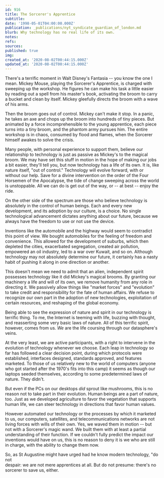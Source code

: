 ```yaml
---
id: 916
title: The Sorcerer's Apprentice
subtitle: 
date: '1998-05-01T04:00:00.000Z'
publication: _publications/nyt_syndicate_guardian_of_london.md
blurb: Why technology has no real life of its own.
notes: 
refs: 
sources: 
published: true
img: 
created_at: '2020-08-02T00:44:15.000Z'
updated_at: '2020-08-02T00:44:15.000Z'
---
```

There's a terrific moment in Walt Disney's Fantasia -- you know the one I mean. Mickey Mouse, playing the Sorcerer's Apprentice, is charged with sweeping up the workshop. He figures he can make his task a little easier by reading out a spell from his master's book, activating the broom to carry a bucket and clean by itself. Mickey gleefully directs the broom with a wave of his arms.

Then the broom goes out of control. Mickey can't make it stop. In a panic, he takes an axe and chops up the broom into hundreds of tiny pieces. But animated by a force incomprehensible to the young apprentice, each piece turns into a tiny broom, and the phantom army pursues him. The entire workshop is in chaos, consumed by flood and flames, when the Sorcerer himself awakes to solve the crisis.

Many people, with personal experience to support them, believe our relationship to technology is just as passive as Mickey's to the magical broom. We may have set this stuff in motion in the hope of making our jobs a bit easier, they'll tell you, but now technology has a life of its own. It is, like nature itself, "out of control." Technology will evolve forward, with or without our help. Save for a divine intervention on the order of the Four Horsemen of the Apocalypse, the tide of change sweeping across the world is unstoppable. All we can do is get out of the way, or -- at best -- enjoy the ride.

On the other side of the spectrum are those who believe technology is absolutely in the control of human beings. Each and every new development, and its adoption by our culture, is a choice. No single technological advancement dictates anything about our future, because we always have the freedom to use or not use the device.

Inventions like the automobile and the highway would seem to contradict this point of view. We bought automobiles for the feeling of freedom and convenience. This allowed for the development of suburbs, which then depleted the cities, exacerbated segregation, created air pollution, empowered an oil industry, led to a war over Kuwait, and so on. Although technology may not absolutely determine our future, it certainly has a nasty habit of pushing it along in one direction or another.

This doesn't mean we need to admit that an alien, independent spirit possesses technology like it did Mickey's magical brooms. By granting our machinery a life and will of its own, we remove humanity from any role in directing it. We passively allow things like "market forces" and "evolution" to take credit and responsibility for the fate of human affairs. We refuse to recognize our own part in the adoption of new technologies, exploitation of certain resources, and reshaping of the global economy.

Being able to see the expression of nature and spirit in our technology is terrific thing. To me, the Internet is teeming with life, buzzing with thought, and reasserting some very basic laws of nature. All of this terrific spirit, however, comes from us. *We* are the life coursing through our datasphere's veins.

At the very least, we are active participants, with a right to intervene in the evolution of technology whenever we choose. Each leap in technology so far has followed a clear decision point, during which protocols were established, interfaces designed, standards approved, and features marketed. To those of us relatively new to the world of computers (anyone who got started after the 1970's fits into this camp) it seems as though our laptops seeded themselves, according to some predetermined laws of nature. They didn't.

But even if the PCs on our desktops *did* sprout like mushrooms, this is no reason not to take part in their evolution. Human beings are a part of nature, too. Just as we developed agriculture to favor the vegetation that supports human life, we can steer technology in directions that favor human values.

However automated our technology or the processes by which it marketed to us, our computers, satellites, and telecommunications networks are not living forces with wills of their own. Yes, we waved them in motion -- but not with a Sorcerer's magic wand. We built them with at least a partial understanding of their function. If we couldn't fully predict the impact our inventions would have on us, this is no reason to deny it is we who are still in charge, with the ability to change them now.

So, as St Augustine might have urged had he know modern technology, "do not  
despair: we are not mere apprentices at all. But do not presume: there's no  
sorcerer to save us, either.
